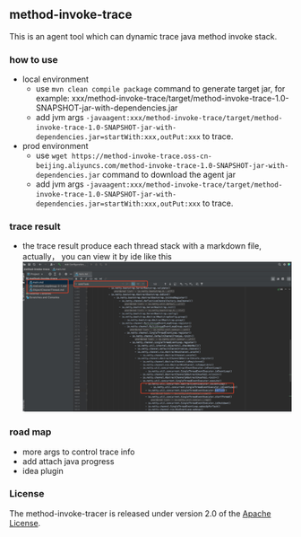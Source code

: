 ## method-invoke-trace
This is an agent tool which can dynamic trace java method invoke stack.
### how to use
- local environment
  - use ```mvn clean compile package``` command to generate target jar, for example: xxx/method-invoke-trace/target/method-invoke-trace-1.0-SNAPSHOT-jar-with-dependencies.jar
  - add jvm args ```-javaagent:xxx/method-invoke-trace/target/method-invoke-trace-1.0-SNAPSHOT-jar-with-dependencies.jar=startWith:xxx,outPut:xxx``` to trace.
- prod environment
  - use ```wget https://method-invoke-trace.oss-cn-beijing.aliyuncs.com/method-invoke-trace-1.0-SNAPSHOT-jar-with-dependencies.jar``` command to download the agent jar
  - add jvm args ```-javaagent:xxx/method-invoke-trace/target/method-invoke-trace-1.0-SNAPSHOT-jar-with-dependencies.jar=startWith:xxx,outPut:xxx``` to trace.
### trace result
- the trace result produce each thread stack with a markdown file, actually， you can view it by ide like this
  ![avatar](imgs/example.jpeg)
### road map
- more args to control trace info
- add attach java progress 
- idea plugin
### License
The method-invoke-tracer is released under version 2.0 of the [Apache License](https://www.apache.org/licenses/LICENSE-2.0).